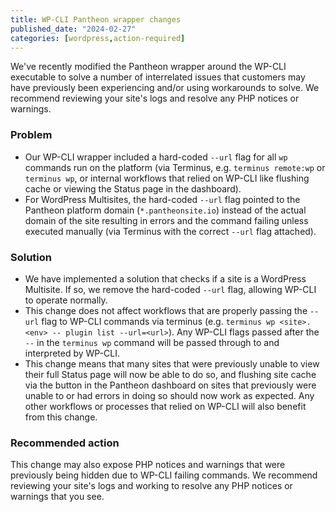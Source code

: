 ```yaml
---
title: WP-CLI Pantheon wrapper changes
published_date: "2024-02-27"
categories: [wordpress,action-required]
---
```


We've recently modified the Pantheon wrapper around the WP-CLI executable to solve a number of interrelated issues that customers may have previously been experiencing and/or using workarounds to solve. We recommend reviewing your site's logs and resolve any PHP notices or warnings.

<h3>Problem</h3>

* Our WP-CLI wrapper included a hard-coded `--url` flag for all `wp` commands run on the platform (via Terminus, e.g. `terminus remote:wp` or `terminus wp`, or internal workflows that relied on WP-CLI like flushing cache or viewing the Status page in the dashboard).
* For WordPress Multisites, the hard-coded `--url` flag pointed to the Pantheon platform domain (`*.pantheonsite.io`) instead of the actual domain of the site resulting in errors and the command failing unless executed manually (via Terminus with the correct `--url` flag attached).

<h3>Solution</h3>

* We have implemented a solution that checks if a site is a WordPress Multisite. If so, we remove the hard-coded `--url` flag, allowing WP-CLI to operate normally.
* This change does not affect workflows that are properly passing the `--url` flag to WP-CLI commands via terminus (e.g. `terminus wp <site>.<env> -- plugin list --url=<url>`). Any WP-CLI flags passed after the `--` in the `terminus wp` command will be passed through to and interpreted by WP-CLI.
* This change means that many sites that were previously unable to view their full Status page will now be able to do so, and flushing site cache via the button in the Pantheon dashboard on sites that previously were unable to or had errors in doing so should now work as expected. Any other workflows or processes that relied on WP-CLI will also benefit from this change.

<h3>Recommended action</h3>
This change may also expose PHP notices and warnings that were previously being hidden due to WP-CLI failing commands. We recommend reviewing your site's logs and working to resolve any PHP notices or warnings that you see.
